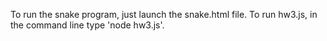 To run the snake program, just launch the snake.html file. To run hw3.js, in the command line type 'node hw3.js'.